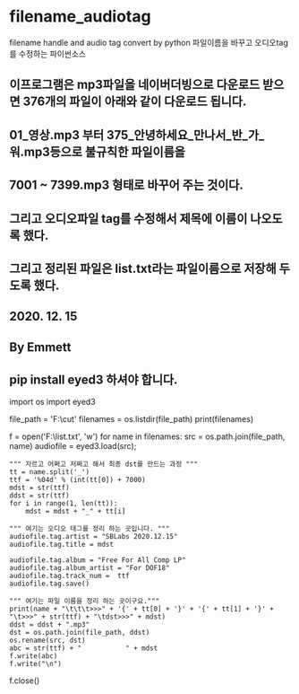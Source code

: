 # filename_audiotag
filename handle and audio tag convert by python 파일이름을 바꾸고 오디오tag를 수정하는 파이썬소스
## 이프로그램은 mp3파일을 네이버더빙으로 다운로드 받으면 376개의 파일이 아래와 같이 다운로드 됩니다.
## 01_영상.mp3 부터 375_안녕하세요_만나서_반_가_워.mp3등으로 불규칙한 파일이름을
## 7001 ~ 7399.mp3 형태로 바꾸어 주는 것이다.
## 그리고 오디오파일 tag를 수정해서 제목에 이름이 나오도록 했다.
## 그리고 정리된 파일은 list.txt라는 파일이름으로 저장해 두도록 했다.
## 2020. 12. 15
## By Emmett

## pip install eyed3 하셔야 합니다. 
 
import os
import eyed3

file_path = 'F:\\cut'
filenames = os.listdir(file_path)
print(filenames)

f = open('F:\\list.txt', 'w')
for name in filenames:
    src = os.path.join(file_path, name)
    audiofile = eyed3.load(src);

    """ 자르고 어쩌고 저쩌고 해서 최종 dst를 만드는 과정 """
    tt = name.split('_')
    ttf = '%04d' % (int(tt[0]) + 7000)
    mdst = str(ttf)
    ddst = str(ttf)
    for i in range(1, len(tt)):
        mdst = mdst + "_" + tt[i]

    """ 여기는 오디오 태그를 정리 하는 곳입니다. """
    audiofile.tag.artist = "SBLabs 2020.12.15"
    audiofile.tag.title = mdst

    audiofile.tag.album = "Free For All Comp LP"
    audiofile.tag.album_artist = "For DOF18"
    audiofile.tag.track_num =  ttf
    audiofile.tag.save()

    """ 여기는 파일 이름을 정리 하는 곳이구요."""
    print(name + "\t\t\t>>>" + '{' + tt[0] + '}' + '{' + tt[1] + '}' + "\t>>>" + str(ttf) + "\tdst>>>" + mdst)
    ddst = ddst + ".mp3"
    dst = os.path.join(file_path, ddst)
    os.rename(src, dst)
    abc = str(ttf) + "           " + mdst
    f.write(abc)
    f.write("\n")

f.close()

